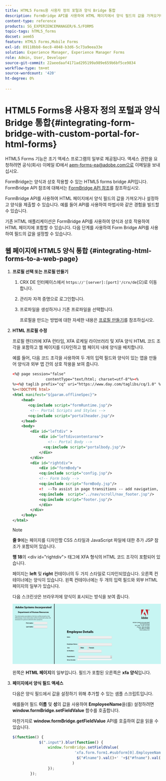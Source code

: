 ```yaml
---
title: HTML5 Forms용 사용자 정의 포털과 양식 Bridge 통합
description: FormBridge API를 사용하여 HTML 페이지에서 양식 필드의 값을 가져오거나 설정하고 양식을 제출할 수 있습니다.
content-type: reference
products: SG_EXPERIENCEMANAGER/6.5/FORMS
topic-tags: hTML5_forms
docset: aem65
feature: HTML5 Forms,Mobile Forms
exl-id: 89118bb8-6ec8-4048-b3d6-5c73a9eea33e
solution: Experience Manager, Experience Manager Forms
role: Admin, User, Developer
source-git-commit: 22aeedaaf4171ad295199a989e659b6bf5ce9834
workflow-type: tm+mt
source-wordcount: '420'
ht-degree: 0%

---
```


# HTML5 Forms용 사용자 정의 포털과 양식 Bridge 통합{#integrating-form-bridge-with-custom-portal-for-html-forms}

<span class="preview"> HTML5 Forms 기능은 조기 액세스 프로그램의 일부로 제공됩니다. 액세스 권한을 요청하려면 공식(회사) 이메일 ID에서 aem-forms-ea@adobe.com으로 이메일을 보내십시오.
</span>

FormBridge는 양식과 상호 작용할 수 있는 HTML5 forms bridge API입니다. FormBridge API 참조에 대해서는 [FormBridge API 참조](https://experienceleague.adobe.com/en/docs/experience-manager-65/content/forms/developer-reference/form-bridge-apis)를 참조하십시오.

FormBridge API를 사용하여 HTML 페이지에서 양식 필드의 값을 가져오거나 설정하고 양식을 제출할 수 있습니다. 예를 들어 API를 사용하여 마법사와 같은 경험을 빌드할 수 있습니다.

기존 HTML 애플리케이션은 FormBridge API를 사용하여 양식과 상호 작용하여 HTML 페이지에 포함할 수 있습니다. 다음 단계를 사용하여 Form Bridge API를 사용하여 필드의 값을 설정할 수 있습니다.

## 웹 페이지에 HTML5 양식 통합 {#integrating-html-forms-to-a-web-page}

1. **프로필 선택 또는 프로필 만들기**

   1. CRX DE 인터페이스에서 `https://'[server]:[port]'/crx/de`(으)로 이동합니다.
   1. 관리자 자격 증명으로 로그인합니다.
   1. 프로파일을 생성하거나 기존 프로파일을 선택합니다.

      프로필을 만드는 방법에 대한 자세한 내용은 [프로필 만들기](/help/forms/custom-profile.md)를 참조하십시오.

1. **HTML 프로필 수정**

   프로필 렌더러에 XFA 런타임, XFA 로케일 라이브러리 및 XFA 양식 HTML 코드 조각을 포함하고 웹 페이지를 디자인하고 웹 페이지 내에 양식을 배치합니다.

   예를 들어, 다음 코드 조각을 사용하여 두 개의 입력 필드와 양식이 있는 앱을 만들어 양식과 외부 앱 간의 상호 작용을 보여 줍니다.

   ```xml
   <%@ page session="false"
                  contentType="text/html; charset=utf-8"%><%
   %><%@ taglib prefix="cq" uri="https://www.day.com/taglibs/cq/1.0" %><%
   %><!DOCTYPE html>
   <html manifest="${param.offlineSpec}">
       <head>
          <cq:include script="formRuntime.jsp"/>
           <!-- Portal Scripts and Styles -->
          <cq:include script="portalheader.jsp"/>
       </head>
       <body>
           <div id="leftdiv" >
               <div id="leftdivcontentarea">
                   <!-- Portal Body -->
                 <cq:include script="portalbody.jsp"/>
               </div>
           </div>
           <div id="rightdiv">
               <div id="formBody">
               <cq:include script="config.jsp"/>
               <!-- Form body -->
               <cq:include script="formBody.jsp"/>
               <!  --To assist in page transitions -- add navigation, based on scrolling -->
               <cq:include  script="../nav/scroll/nav_footer.jsp"/>
               <cq:include script="footer.jsp"/>
               </div>
           </div>
       </body>
   </html>
   ```

   >[!NOTE]
   >
   >**줄 9**&#x200B;에는 페이지를 디자인할 CSS 스타일과 JavaScript 파일에 대한 추가 JSP 참조가 포함되어 있습니다.
   >
   >
   >**행 18**&#x200B;의 &lt;div id=&quot;rightdiv&quot;> 태그에 XFA 형식의 HTML 코드 조각이 포함되어 있습니다.
   >
   >
   >페이지는 **left** 및 **right** 컨테이너의 두 가지 스타일로 디자인되었습니다. 오른쪽 컨테이너에는 양식이 있습니다. 왼쪽 컨테이너에는 두 개의 입력 필드와 외부 HTML 페이지의 일부가 있습니다.
   >
   >
   >다음 스크린샷은 브라우저에 양식이 표시되는 방식을 보여 줍니다.

   ![포털](assets/portal.jpg)

   왼쪽은 **HTML 페이지**&#x200B;의 일부입니다. 필드가 포함된 오른쪽은 **xfa 양식**&#x200B;입니다.

1. **페이지에서 양식 필드 액세스**

   다음은 양식 필드에서 값을 설정하기 위해 추가할 수 있는 샘플 스크립트입니다.

   예를들어 필드 **이름** 및 **성**&#x200B;의 값을 사용하여 **EmployeeName**&#x200B;을(를) 설정하려면 **window.formBridge.setFieldValue** 함수를 호출합니다.

   마찬가지로 **window.formBridge.getFieldValue** API를 호출하여 값을 읽을 수 있습니다.

   ```javascript
   $(function() {
               $(".input").blur(function() {
                   window.formBridge.setFieldValue(
                               'xfa.form.form1.#subform[0].EmployeeName',
                                $("#lname").val()+' '+$("#fname").val()
                              )
                   });
           });
   ```
